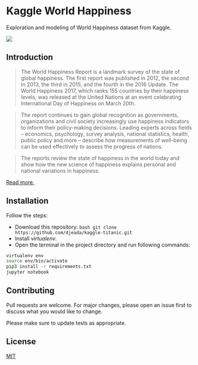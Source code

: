 # Kaggle World Happiness

Exploration and modeling of World Happiness dataset from Kaggle. 

![](https://storage.googleapis.com/kaggle-datasets-images/894/1634/927f32f2cc2cc40d208ae384562ad743/dataset-cover.jpg)

## Introduction

> The World Happiness Report is a landmark survey of the state of global happiness. The first report was published in 2012, the second in 2013, the third in 2015, and the fourth in the 2016 Update. The World Happiness 2017, which ranks 155 countries by their happiness levels, was released at the United Nations at an event celebrating International Day of Happiness on March 20th. 

> The report continues to gain global recognition as governments, organizations and civil society increasingly use happiness indicators to inform their policy-making decisions. Leading experts across fields – economics, psychology, survey analysis, national statistics, health, public policy and more – describe how measurements of well-being can be used effectively to assess the progress of nations. 

> The reports review the state of happiness in the world today and show how the new science of happiness explains personal and national variations in happiness. 

<a href="https://www.kaggle.com/unsdsn/world-happiness">Read more.</a>

## Installation

Follow the steps:

- Download this repository: ```bash git clone https://github.com/djeada/kaggle-titanic.git```
- Install <i>virtualenv</i>.
- Open the terminal in the project directory and run following commands:

```bash
virtualenv env
source env/bin/activate
pip3 install -r requirements.txt
jupyter notebook
```

## Contributing
Pull requests are welcome. For major changes, please open an issue first to discuss what you would like to change.

Please make sure to update tests as appropriate.

## License
[MIT](https://choosealicense.com/licenses/mit/)
